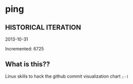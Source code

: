 # ping

## HISTORICAL ITERATION
2013-10-31

Incremented: 6725

## What is this?? 
Linux skills to hack the github commit visualization chart `;-)`

